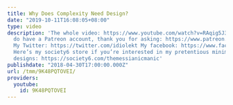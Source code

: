 ```yaml
---
title: Why Does Complexity Need Design?
date: "2019-10-11T16:08:05+08:00"
type: video
description: 'The whole video: https://www.youtube.com/watch?v=RAqig5J3YyI Yes, I
  do have a Patreon account, thank you for asking: https://www.patreon.com/themessianicmanic
  My Twitter: https://twitter.com/idiolekt My facebook: https://www.facebook.com/themessianicmanic/
  Here’s my society6 store if you’re interested in my pretentious minimalist poster
  designs: https://society6.com/themessianicmanic'
publishdate: "2018-04-30T17:00:00.000Z"
url: /tmm/9K48PQTOVEI/
providers:
  youtube:
    id: 9K48PQTOVEI
---
```

